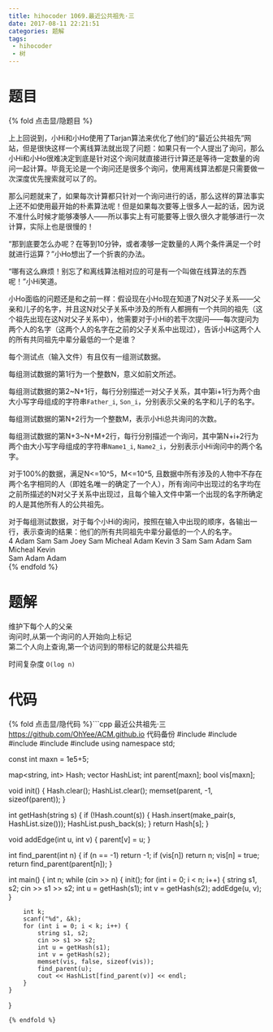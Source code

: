 ```yaml
---
title: hihocoder 1069.最近公共祖先·三
date: 2017-08-11 22:21:51
categories: 题解
tags:
 - hihocoder
 - 树
---
```


# 题目

{% fold 点击显/隐题目 %}
<div class="oj"><div class="part" title="Description">
上上回说到，小Hi和小Ho使用了Tarjan算法来优化了他们的“最近公共祖先”网站，但是很快这样一个离线算法就出现了问题：如果只有一个人提出了询问，那么小Hi和小Ho很难决定到底是针对这个询问就直接进行计算还是等待一定数量的询问一起计算。毕竟无论是一个询问还是很多个询问，使用离线算法都是只需要做一次深度优先搜索就可以了的。

那么问题就来了，如果每次计算都只针对一个询问进行的话，那么这样的算法事实上还不如使用最开始的朴素算法呢！但是如果每次要等上很多人一起的话，因为说不准什么时候才能够凑够人——所以事实上有可能要等上很久很久才能够进行一次计算，实际上也是很慢的！

“那到底要怎么办呢？在等到10分钟，或者凑够一定数量的人两个条件满足一个时就进行运算？”小Ho想出了一个折衷的办法。

“哪有这么麻烦！别忘了和离线算法相对应的可是有一个叫做在线算法的东西呢！”小Hi笑道。

小Ho面临的问题还是和之前一样：假设现在小Ho现在知道了N对父子关系——父亲和儿子的名字，并且这N对父子关系中涉及的所有人都拥有一个共同的祖先（这个祖先出现在这N对父子关系中），他需要对于小Hi的若干次提问——每次提问为两个人的名字（这两个人的名字在之前的父子关系中出现过），告诉小Hi这两个人的所有共同祖先中辈分最低的一个是谁？

</div><div class="part" title="Input">
每个测试点（输入文件）有且仅有一组测试数据。

每组测试数据的第1行为一个整数N，意义如前文所述。

每组测试数据的第2~N+1行，每行分别描述一对父子关系，其中第i+1行为两个由大小写字母组成的字符串`Father_i`, `Son_i`，分别表示父亲的名字和儿子的名字。

每组测试数据的第N+2行为一个整数M，表示小Hi总共询问的次数。

每组测试数据的第N+3~N+M+2行，每行分别描述一个询问，其中第N+i+2行为两个由大小写字母组成的字符串`Name1_i`, `Name2_i`，分别表示小Hi询问中的两个名字。

对于100%的数据，满足N&lt;=10^5，M&lt;=10^5, 且数据中所有涉及的人物中不存在两个名字相同的人（即姓名唯一的确定了一个人），所有询问中出现过的名字均在之前所描述的N对父子关系中出现过，且每个输入文件中第一个出现的名字所确定的人是其他所有人的公共祖先。

</div><div class="part" title="Output">
对于每组测试数据，对于每个小Hi的询问，按照在输入中出现的顺序，各输出一行，表示查询的结果：他们的所有共同祖先中辈分最低的一个人的名字。

</div><div class="samp"><div class="clear"></div><div class="input part" title="Sample Input">
4
Adam Sam
Sam Joey
Sam Micheal
Adam Kevin
3
Sam Sam
Adam Sam
Micheal Kevin

</div><div class="output part" title="Sample Output">
Sam
Adam
Adam

</div><div class="clear"></div></div></div>
{% endfold %}


<!--more-->
# 题解

维护下每个人的父亲  
询问时,从第一个询问的人开始向上标记  
第二个人向上查询,第一个访问到的带标记的就是公共祖先  

时间复杂度 `O(log n)`
# 代码
{% fold 点击显/隐代码 %}```cpp 最近公共祖先·三 https://github.com/OhYee/ACM.github.io 代码备份
#include <cstdio>
#include <iostream>
#include <map>
#include <cstring>
#include <vector>
using namespace std;

const int maxn = 1e5+5;

map<string, int> Hash;
vector<string> HashList;
int parent[maxn];
bool vis[maxn];

void init() {
    Hash.clear();
    HashList.clear();
    memset(parent, -1, sizeof(parent));
}

int getHash(string s) {
    if (!Hash.count(s)) {
        Hash.insert(make_pair(s, HashList.size()));
        HashList.push_back(s);
    }
    return Hash[s];
}

void addEdge(int u, int v) { parent[v] = u; }


int find_parent(int n) {
    if (n == -1)
        return -1;
    if (vis[n])
        return n;
    vis[n] = true;
    return find_parent(parent[n]);
}

int main() {
    int n;
    while (cin >> n) {
        init();
        for (int i = 0; i < n; i++) {
            string s1, s2;
            cin >> s1 >> s2;
            int u = getHash(s1);
            int v = getHash(s2);
            addEdge(u, v);
        }

        int k;
        scanf("%d", &k);
        for (int i = 0; i < k; i++) {
            string s1, s2;
            cin >> s1 >> s2;
            int u = getHash(s1);
            int v = getHash(s2);
            memset(vis, false, sizeof(vis));
            find_parent(u);
            cout << HashList[find_parent(v)] << endl;
        }
    }
}
```
{% endfold %}